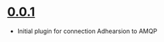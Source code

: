 # [0.0.1](https://github.com/bklang/amequp/tree/v0.0.1)
* Initial plugin for connection Adhearsion to AMQP
